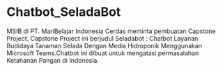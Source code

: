 # Chatbot_SeladaBot
MSIB di PT. MariBelajar Indonesia Cerdas meminta pembuatan Capstone Project. Capstone Project ini berjudul Seladabot : Chatbot Layanan Budidaya Tanaman Selada Dengan Media Hidroponik Menggunakan Microsoft Teams.Chatbot ini dibuat untuk mengatasi permasalahan Ketahanan Pangan di Indonesia. 
